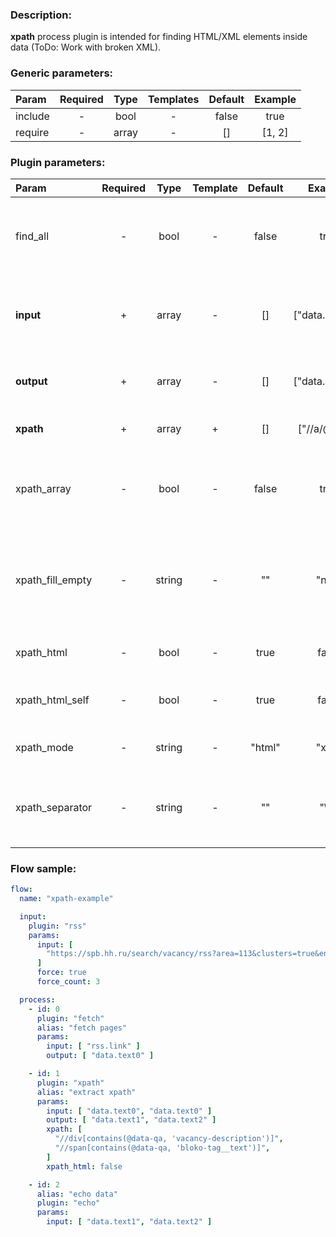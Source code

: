 ### Description:

**xpath** process plugin is intended for finding HTML/XML elements inside data (ToDo: Work with broken XML).

### Generic parameters:

| Param   | Required | Type  | Templates | Default | Example |
|:--------|:--------:|:-----:|:---------:|:-------:|:-------:|
| include |    -     | bool  |     -     |  false  |  true   |
| require |    -     | array |     -     |   []    | [1, 2]  |

### Plugin parameters:

| Param            | Required |  Type  | Template | Default |     Example     | Description                                                                     |
|:-----------------|:--------:|:------:|:--------:|:-------:|:---------------:|:--------------------------------------------------------------------------------|
| find_all         |    -     |  bool  |    -     |  false  |      true       | Patterns must be found in all selected [Datum](../../concept.md) fields.        |
| **input**        |    +     | array  |    -     |   []    | ["data.array0"] | List of [Datum](../../concept.md) fields with data. Might be text or file path. |
| **output**       |    +     | array  |    -     |   []    | ["data.array0"] | List of target [Datum](../../concept.md) fields.                                |
| **xpath**        |    +     | array  |    +     |   []    |  ["//a/@href"]  | List of [Xpath](https://en.wikipedia.org/wiki/XPath) queries.                   |
| xpath_array      |    -     |  bool  |    -     |  false  |      true       | Put nodes into array (output Datum field must be array).                        |
| xpath_fill_empty |    -     | string |    -     |   ""    |     "null"      | Fill a not found node with this string (ignores find_all option if set).        |
| xpath_html       |    -     |  bool  |    -     |  true   |      false      | Get nodes with HTML tags.                                                       |
| xpath_html_self  |    -     |  bool  |    -     |  true   |      false      | Include HTML tags of Xpath node.                                                |
| xpath_mode       |    -     | string |    -     | "html"  |      "xml"      | Xpath parse mode.                                                               |
| xpath_separator  |    -     | string |    -     |   ""    |      "\n"       | Add a custom separator between found nodes.                                     |

### Flow sample:

```yaml
flow:
  name: "xpath-example"

  input:
    plugin: "rss"
    params:
      input: [
        "https://spb.hh.ru/search/vacancy/rss?area=113&clusters=true&enable_snippets=true&search_period=1&order_by=publication_time&text=.",
      ]
      force: true
      force_count: 3

  process:
    - id: 0
      plugin: "fetch"
      alias: "fetch pages"
      params:
        input: [ "rss.link" ]
        output: [ "data.text0" ]

    - id: 1
      plugin: "xpath"
      alias: "extract xpath"
      params:
        input: [ "data.text0", "data.text0" ]
        output: [ "data.text1", "data.text2" ]
        xpath: [
          "//div[contains(@data-qa, 'vacancy-description')]",
          "//span[contains(@data-qa, 'bloko-tag__text')]",
        ]
        xpath_html: false

    - id: 2
      alias: "echo data"
      plugin: "echo"
      params:
        input: [ "data.text1", "data.text2" ]
```
